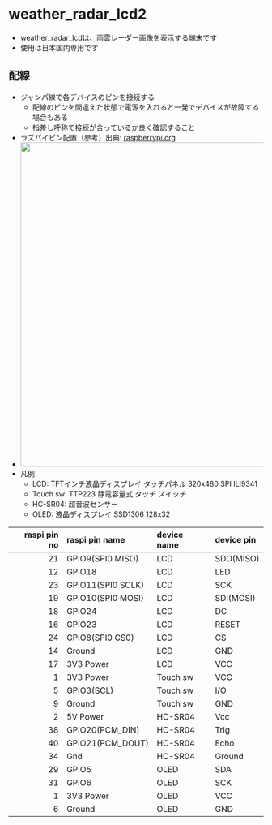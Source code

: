 # weather_radar_lcd2
* weather_radar_lcdは、雨雲レーダー画像を表示する端末です
* 使用は日本国内専用です

## 配線
* ジャンパ線で各デバイスのピンを接続する
  * 配線のピンを間違えた状態で電源を入れると一発でデバイスが故障する場合もある
  * 指差し呼称で接続が合っているか良く確認すること
* ラズパイピン配置（参考）出典: [raspberrypi.org](https://www.raspberrypi.org/documentation/usage/gpio/)
* <img width=640 src=https://github.com/rsna6ce/weather_radar_lcd/assets/86136223/687b129c-a3af-4ca9-8c3a-76dba8b16038>
* 凡例
  * LCD: TFTインチ液晶ディスプレイ タッチパネル 320x480 SPI ILI9341
  * Touch sw: TTP223 静電容量式 タッチ スイッチ
  * HC-SR04: 超音波センサー
  * OLED: 液晶ディスプレイ SSD1306 128x32

| raspi pin no | raspi pin name | device name | device pin |
| ---: | :--- | :--- | :--- |
| 21 | GPIO9(SPI0 MISO) | LCD | SDO(MISO) |
| 12 | GPIO18 | LCD| LED  |
| 23 | GPIO11(SPI0 SCLK) | LCD | SCK |
| 19 | GPIO10(SPI0 MOSI) | LCD | SDI(MOSI) |
| 18 | GPIO24 | LCD | DC |
| 16 | GPIO23 | LCD | RESET |
| 24 | GPIO8(SPI0 CS0) | LCD | CS |
| 14 | Ground | LCD | GND |
| 17 | 3V3 Power | LCD | VCC |
| 1 | 3V3 Power | Touch sw | VCC |
| 5 | GPIO3(SCL) | Touch sw | I/O |
| 9 | Ground | Touch sw | GND |
| 2 | 5V Power | HC-SR04 | Vcc |
| 38 | GPIO20(PCM_DIN) | HC-SR04 | Trig |
| 40 | GPIO21(PCM_DOUT) | HC-SR04 | Echo |
| 34 | Gnd | HC-SR04 | Ground |
| 29 | GPIO5 | OLED | SDA |
| 31 | GPIO6 | OLED | SCK |
| 1 | 3V3 Power | OLED | VCC |
| 6 | Ground | OLED | GND |
